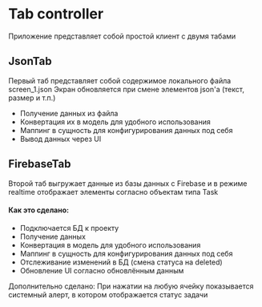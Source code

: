# Tab controller

Приложение представляет собой простой клиент с двумя табами

## JsonTab

Первый таб представляет собой содержимое локального файла screen_1.json
Экран обновляется при смене элементов json'a (текст, размер и т.п.)

- Получение данных из файла
- Конвертация их в модель для удобного использования
- Маппинг в сущность для конфигурирования данных под себя
- Вывод данных через UI

## FirebaseTab

Второй таб выгружает данные из базы данных с Firebase и в режиме realtime
отображает элементы согласно объектам типа Task

#### Как это сделано: 

- Подключается БД к проекту
- Получение данных
- Конвертация в модель для удобного использования
- Маппинг в сущность для конфигурирования данных под себя
- Отслеживание изменений в БД (смена статуса на deleted)
- Обновление UI согласно обновлённым данным

Дополнительно сделано: При нажатии на любую ячейку показывается системный алерт,
в котором отображается статус задачи 
